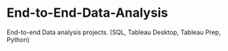 # End-to-End-Data-Analysis

End-to-end Data analysis projects.    (SQL, Tableau Desktop, Tableau Prep, Python)
